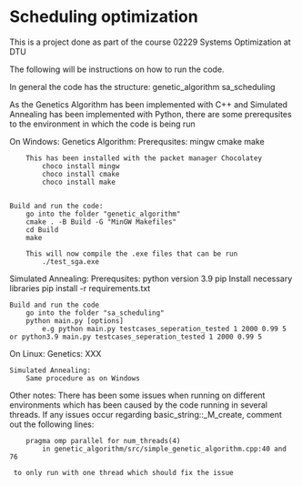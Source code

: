 # Scheduling optimization

This is a project done as part of the course 02229 Systems Optimization at DTU

The following will be instructions on how to run the code.

In general the code has the structure: 
    genetic_algorithm
    sa_scheduling


As the Genetics Algorithm has been implemented with C++ and Simulated Annealing has been implemented with Python, there are some prerequsites to the environment in which the code is being run


On Windows:
Genetics Algorithm:
    Prerequsites:
        mingw
        cmake
        make

        This has been installed with the packet manager Chocolatey
            choco install mingw
	        choco install cmake
	        choco install make


    Build and run the code:
        go into the folder "genetic_algorithm"
        cmake . -B Build -G "MinGW Makefiles"
	    cd Build
	    make

        This will now compile the .exe files that can be run
            ./test_sga.exe

Simulated Annealing:
    Prerequsites:
        python version 3.9
        pip
        Install necessary libraries
            pip install -r requirements.txt
    

    Build and run the code
        go into the folder "sa_scheduling"
        python main.py [options]
            e.g python main.py testcases_seperation_tested 1 2000 0.99 5 or python3.9 main.py testcases_seperation_tested 1 2000 0.99 5


On Linux:
    Genetics:
        XXX

    Simulated Annealing:
        Same procedure as on Windows


Other notes:
    There has been some issues when running on different environments which has been caused by the code running in several threads. If any issues occur regarding basic_string::_M_create, comment out the following lines:

        pragma omp parallel for num_threads(4)
            in genetic_algorithm/src/simple_genetic_algorithm.cpp:40 and 76 
    
     to only run with one thread which should fix the issue
